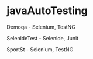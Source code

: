 # javaAutoTesting
Demoqa - Selenium, TestNG  

SelenideTest - Selenide, Junit

SportSt - Selenium, TestNG 
